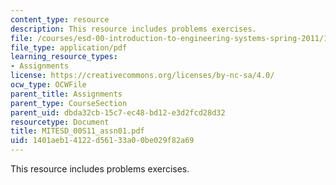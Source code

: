 ```yaml
---
content_type: resource
description: This resource includes problems exercises.
file: /courses/esd-00-introduction-to-engineering-systems-spring-2011/1401aeb14122d56133a00be029f82a69_MITESD_00S11_assn01.pdf
file_type: application/pdf
learning_resource_types:
- Assignments
license: https://creativecommons.org/licenses/by-nc-sa/4.0/
ocw_type: OCWFile
parent_title: Assignments
parent_type: CourseSection
parent_uid: dbda32cb-15c7-ec48-bd12-e3d2fcd28d32
resourcetype: Document
title: MITESD_00S11_assn01.pdf
uid: 1401aeb1-4122-d561-33a0-0be029f82a69
---
```

This resource includes problems exercises.
